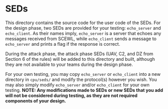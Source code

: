 # SEDs
This directory contains the source code for the user code of the SEDs. For the
design phase, two SEDs are provided for your testing: `echo_server` and `echo_client`.
As their names imply, `echo_server` is a server that echoes any messages received
from SCEWL, while `echo_client` sends a message to `echo_server` and prints a flag
if the response is correct.

During the attack phase, the attack phase SEDs (UAV, C2, and DZ from Section 6 of
the rules) will be added to this directory and built, although they are not
available to your teams during the design phase.

For your own testing, you may copy `echo_server` or `echo_client` into a new
directory in `cpu/seds/` and modify the protocol(s) however you wish. You may
also simply modify `echo_server` and/or `echo_client` for your own testing.
**NOTE: Any modifications made to SEDs or new SEDs that you add will not be
considered during testing, as they are not required components of your design.**

